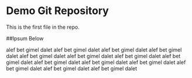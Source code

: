 # Demo Git Repository

This is the first file in the repo.

##Ipsum Below

alef bet gimel dalet alef bet gimel dalet 
alef bet gimel dalet alef bet gimel dalet 
alef bet gimel dalet alef bet gimel dalet 
alef bet gimel dalet alef bet gimel dalet 
alef bet gimel dalet alef bet gimel dalet 
alef bet gimel dalet alef bet gimel dalet 
alef bet gimel dalet alef bet gimel dalet 
